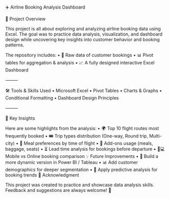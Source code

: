 ✈️ Airline Booking Analysis Dashboard

📌 Project Overview

This project is all about exploring and analyzing airline booking data using Excel.
The goal was to practice data analysis, visualization, and dashboard design while uncovering key insights into customer behavior and booking patterns.

The repository includes:
	•	📂 Raw data of customer bookings
	•	📊 Pivot tables for aggregation & analysis
	•	📈 A fully designed interactive Excel Dashboard

⸻

🛠 Tools & Skills Used
	•	Microsoft Excel
	•	Pivot Tables
	•	Charts & Graphs
	•	Conditional Formatting
	•	Dashboard Design Principles

⸻

🔑 Key Insights

Here are some highlights from the analysis:
	•	🌍 Top 10 flight routes most frequently booked
	•	🎟️ Trip types distribution (One-way, Round trip, Multi-city)
	•	🍴 Meal preferences by time of flight
	•	🛄 Add-ons usage (meals, baggage, seats)
	•	⏳ Lead time analysis for bookings before departure
	•	📱💻 Mobile vs Online booking comparison
 💡 Future Improvements
	•	🔮 Build a more dynamic version in Power BI / Tableau
	•	📊 Add customer demographics for deeper segmentation
	•	🤖 Apply predictive analysis for booking trends
🙌 Acknowledgment

This project was created to practice and showcase data analysis skills.
Feedback and suggestions are always welcome! 💬
